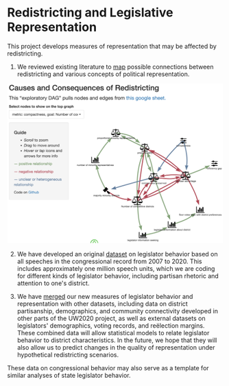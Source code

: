 # Redistricting and Legislative Representation

This project develops measures of representation that may be affected by redistricting. 

1. We reviewed existing literature to [map](https://judgelord.shinyapps.io/redistricting-lit/) possible connections between redistricting and various concepts of political representation. 

[![](dag/dag.png)](https://judgelord.shinyapps.io/redistricting-lit/)

2. We have developed an original [dataset](https://github.com/judgelord/cr) on legislator behavior based on all speeches in the congressional record from 2007 to 2020. This includes approximately one million speech units, which we are coding for different kinds of legislator behavior, including partisan rhetoric and attention to one's district. 

3. We have [merged](https://judgelord.github.io/redistricting/representation.html) our new measures of legislator behavior and representation with other datasets, including data on district partisanship, demographics, and community connectivity developed in other parts of the UW2020 project, as well as external datasets on legislators' demographics, voting records, and reëlection margins. These combined data will allow statistical models to relate legislator behavior to district characteristics. In the future, we hope that they will also allow us to predict changes in the quality of representation under hypothetical redistricting scenarios. 

These data on congressional behavior may also serve as a template for similar analyses of state legislator behavior. 

